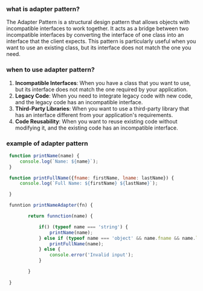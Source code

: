 ### what is adapter pattern?

The Adapter Pattern is a structural design pattern that allows objects with incompatible interfaces to work together. It acts as a bridge between two incompatible interfaces by converting the interface of one class into an interface that the client expects. This pattern is particularly useful when you want to use an existing class, but its interface does not match the one you need.

### when to use adapter pattern?
1. **Incompatible Interfaces**: When you have a class that you want to use, but its interface does not match the one required by your application.
2. **Legacy Code**: When you need to integrate legacy code with new code, and the legacy code has an incompatible interface.
3. **Third-Party Libraries**: When you want to use a third-party library that has an interface different from your application's requirements.
4. **Code Reusability**: When you want to reuse existing code without modifying it, and the existing code has an incompatible interface.

### example of adapter pattern
```js
 function printName(name) {
     console.log(`Name: ${name}`);
 }

 function printFullName({fname: firstName, lname: lastName}) {
     console.log(`Full Name: ${firstName} ${lastName}`);    

 }

 funntion printNameAdapter(fn) {

        return funnction(name) {

            if() (typeof name === 'string') {
                printName(name);
            } else if (typeof name === 'object' && name.fname && name.lname) {
                printFullName(name);
            } else {
                console.error('Invalid input');
            }

        }
     
 }
```